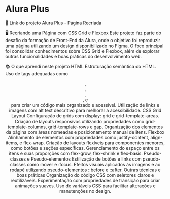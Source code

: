 <h1>Alura Plus</h1>
🔗 Link do projeto
Alura Plus - Página Recriada

🖥️ Recriando uma Página com CSS Grid e Flexbox
Este projeto faz parte do desafio da formação de Front-End da Alura, onde o objetivo foi reproduzir uma página utilizando um design disponibilizado no Figma.
O foco principal foi consolidar conhecimentos sobre CSS Grid e Flexbox, além de explorar outras funcionalidades e boas práticas do desenvolvimento web.

📚 O que aprendi neste projeto
HTML
Estruturação semântica do HTML.
Uso de tags adequadas como <header>, <main>, <footer>, <section>, e <article> para criar um código mais organizado e acessível.
Utilização de links e imagens com alt text descritivo para melhorar a acessibilidade.
CSS
Grid Layout
Configuração de grids com display: grid e grid-template-areas.
Criação de layouts responsivos utilizando propriedades como grid-template-columns, grid-template-rows e gap.
Organização dos elementos da página com áreas nomeadas e posicionamento manual de itens.
Flexbox
Alinhamento de elementos com propriedades como justify-content, align-items, e flex-wrap.
Criação de layouts flexíveis para componentes menores, como botões e seções específicas.
Gerenciamento do espaço entre os itens e suas proporções com flex-grow, flex-shrink e flex-basis.
Pseudo-classes e Pseudo-elementos
Estilização de botões e links com pseudo-classes como :hover e :focus.
Efeitos visuais aplicados às imagens e ao rodapé utilizando pseudo-elementos ::before e ::after.
Outras técnicas e boas práticas
Organização do código CSS com seletores claros e reutilizáveis.
Experimentação com propriedades de transição para criar animações suaves.
Uso de variáveis CSS para facilitar alterações e manutenções no design.
